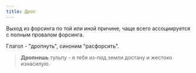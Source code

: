 ```yaml
---
title: Дроп
---
```

Выход из форсинга по той или иной причине, чаще всего ассоциируется с полным провалом форсинга.

Глагол - "дропнуть", синоним "расфорсить".

> **Дропнешь** тульпу - я тебя из-под земли достану и жестоко изнасилую.
